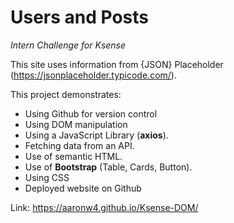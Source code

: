 # Users and Posts
_Intern Challenge for Ksense_

This site uses information from {JSON} Placeholder (https://jsonplaceholder.typicode.com/).

This project demonstrates:
* Using Github for version control
* Using DOM manipulation
* Using a JavaScript Library (__axios__).
* Fetching data from an API.
* Use of semantic HTML.
* Use of __Bootstrap__ (Table, Cards, Button).
* Using CSS
* Deployed website on Github

Link: https://aaronw4.github.io/Ksense-DOM/